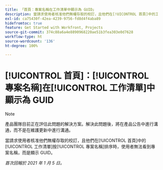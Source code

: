 ```yaml
---
title: 「首頁：專案名稱在工作清單中顯示為 GUID」
description: 當請求使用者核准他們無權存取的校訂，且他們在[!UICONTROL 首頁]中的工作清單按專案名稱排序時，使用者無法看到專案名稱，而是顯示 GUID。
exl-id: ca75430f-42ea-4239-9756-fd8d4f4aba89
hidefromtoc: true
feature: Get Started with Workfront, Projects
source-git-commit: 374c88a6a4e8890968220ae51b3fea303e0d7628
workflow-type: ht
source-wordcount: '136'
ht-degree: 100%

---
```


# [!UICONTROL 首頁]：[!UICONTROL 專案名稱]在[!UICONTROL 工作清單]中顯示為 GUID

<!--Article created by request-->

>[!NOTE]
>
>產品團隊目前正在評估此問題的解決方案。解決此問題後，將在產品公告中進行溝通，而不是在維護更新中進行溝通。

當請求使用者核准他們無權存取的校訂，且他們在[!UICONTROL 首頁]中的[!UICONTROL 工作清單]按[!UICONTROL 專案名稱]排序時，使用者無法看到專案名稱，而是顯示 GUID。

_首次回報於 2021 年 1 月 5 日。_
